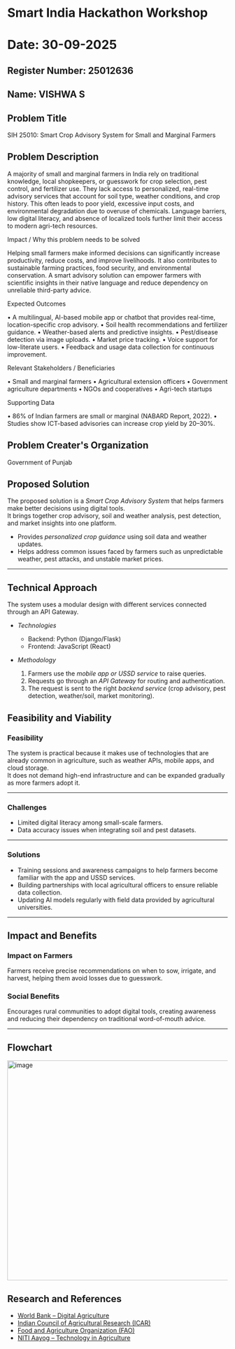 # Smart India Hackathon Workshop
# Date: 30-09-2025
## Register Number: 25012636
## Name: VISHWA S
## Problem Title
SIH 25010: Smart Crop Advisory System for Small and Marginal Farmers
## Problem Description
A majority of small and marginal farmers in India rely on traditional knowledge, local shopkeepers, or guesswork for crop selection, pest control, and fertilizer use. They lack access to personalized, real-time advisory services that account for soil type, weather conditions, and crop history. This often leads to poor yield, excessive input costs, and environmental degradation due to overuse of chemicals. Language barriers, low digital literacy, and absence of localized tools further limit their access to modern agri-tech resources.

Impact / Why this problem needs to be solved

Helping small farmers make informed decisions can significantly increase productivity, reduce costs, and improve livelihoods. It also contributes to sustainable farming practices, food security, and environmental conservation. A smart advisory solution can empower farmers with scientific insights in their native language and reduce dependency on unreliable third-party advice.

Expected Outcomes

• A multilingual, AI-based mobile app or chatbot that provides real-time, location-specific crop advisory.
• Soil health recommendations and fertilizer guidance.
• Weather-based alerts and predictive insights.
• Pest/disease detection via image uploads.
• Market price tracking.
• Voice support for low-literate users.
• Feedback and usage data collection for continuous improvement.

Relevant Stakeholders / Beneficiaries

• Small and marginal farmers
• Agricultural extension officers
• Government agriculture departments
• NGOs and cooperatives
• Agri-tech startups

Supporting Data

• 86% of Indian farmers are small or marginal (NABARD Report, 2022).
• Studies show ICT-based advisories can increase crop yield by 20–30%.

## Problem Creater's Organization
Government of Punjab


## Proposed Solution
The proposed solution is a *Smart Crop Advisory System* that helps farmers make better decisions using digital tools.  
It brings together crop advisory, soil and weather analysis, pest detection, and market insights into one platform.

- Provides *personalized crop guidance* using soil data and weather updates.  
- Helps address common issues faced by farmers such as unpredictable weather, pest attacks, and unstable market prices.  


---

## Technical Approach
The system uses a modular design with different services connected through an API Gateway.

- *Technologies*  
  - Backend: Python (Django/Flask)  
  - Frontend: JavaScript (React)  
  

- *Methodology*  
  1. Farmers use the *mobile app or USSD service* to raise queries.  
  2. Requests go through an *API Gateway* for routing and authentication.  
  3. The request is sent to the right *backend service* (crop advisory, pest detection, weather/soil, market monitoring).  


## Feasibility and Viability

### Feasibility
The system is practical because it makes use of technologies that are already common in agriculture, such as weather APIs, mobile apps, and cloud storage.  
It does not demand high-end infrastructure and can be expanded gradually as more farmers adopt it.

---

### Challenges
- Limited digital literacy among small-scale farmers.  
- Data accuracy issues when integrating soil and pest datasets.  

---

### Solutions
- Training sessions and awareness campaigns to help farmers become familiar with the app and USSD services.  
- Building partnerships with local agricultural officers to ensure reliable data collection.  
- Updating AI models regularly with field data provided by agricultural universities.  

---

## Impact and Benefits

### Impact on Farmers
Farmers receive precise recommendations on when to sow, irrigate, and harvest, helping them avoid losses due to guesswork.  

### Social Benefits
Encourages rural communities to adopt digital tools, creating awareness and reducing their dependency on traditional word-of-mouth advice.  


---
## Flowchart
<img width="791" height="503" alt="image" src="https://github.com/user-attachments/assets/3290eaed-ccdf-4e54-95b9-d5b255f0427e" />


## Research and References
- [World Bank – Digital Agriculture](https://www.worldbank.org/en/topic/agriculture/brief/digital-agriculture)  
- [Indian Council of Agricultural Research (ICAR)](https://icar.org.in/)  
- [Food and Agriculture Organization (FAO)](https://www.fao.org/home/en)  
- [NITI Aayog – Technology in Agriculture](https://www.niti.gov.in/)

